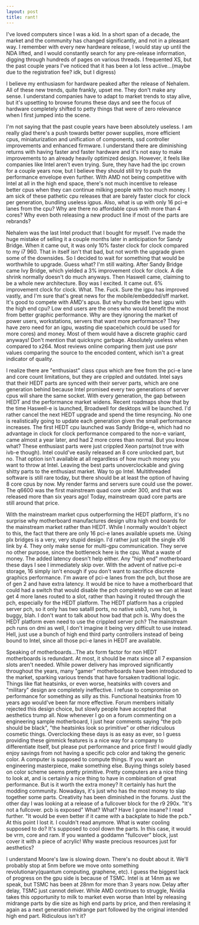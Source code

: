 ```yaml
---
layout: post
title: rant!
---
```


I've loved computers since I was a kid. In a short span of a decade, the market and the community has changed significantly, and not in a pleasant way. I remember with every new hardware release, I would stay up until the NDA lifted, and I would constantly search for any pre-release information, digging through hundreds of pages on various threads. I frequented XS, but the past couple years I've noticed that it has been a lot less active...(maybe due to the registration fee? idk, but I digress)  

I believe my enthusiasm for hardware peaked after the release of Nehalem. All of these new trends, quite frankly, upset me. They don't make any sense. I understand companies have to adapt to market trends to stay alive, but it's upsetting to browse forums these days and see the focus of hardware completely shifted to petty things that were of zero relevance when I first jumped into the scene.  

I'm not saying that the past couple years have been absolutely useless. I am really glad there's a push towards better power supplies, more efficient cpus, miniaturization and unification of components, ssd controller improvements and enhanced firmware. I understand there are diminishing returns with having faster and faster hardware and it's not easy to make improvements to an already heavily optimized design. However, it feels like companies like Intel aren't even trying. Sure, they have had the ipc crown for a couple years now, but I believe they should still try to push the performance envelope even further. With AMD not being competitive with Intel at all in the high end space, there's not much incentive to release better cpus when they can continue milking people with too much money. I am sick of these pathetic cpu releases that are barely faster clock for clock per generation, bundling useless igpus. Also, what is up with only 16 pci-e lanes from the cpu? Why are there no affordable cpus with more than 4 cores? Why even both releasing a new product line if most of the parts are rebrands?  

Nehalem was the last Intel product that I bought for myself. I've made the huge mistake of selling it a couple months later in anticipation for Sandy Bridge. When it came out, it was only 10% faster clock for clock compared to my i7 960. That in itself isn't that bad, but not worth the upgrade given some of the downsides. So I decided to wait for something that would be worthwhile to upgrade. Guess what? I'm still waiting. After Sandy Bridge came Ivy Bridge, which yielded a 3% improvement clock for clock. A die shrink normally doesn't do much anyways. Then Haswell came, claiming to be a whole new architecture. Boy was I excited. It came out. 6% improvement clock for clock. What. The. Fuck. Sure the igpu has improved vastly, and I'm sure that's great news for the mobile/embedded/sff market. It's good to compete with AMD's apus. But why bundle the best igpu with the high end cpu? Low end users are the ones who would benefit the most from better graphic performance. Why are they ignoring the market of power users, workstations, servers that want more performance? They have zero need for an igpu, wasting die space(which could be used for more cores) and money. Most of them would have a discrete graphic card anyways! Don't mention that quicksync garbage. Absolutely useless when compared to x264. Most reviews online comparing them just use psnr values comparing the source to the encoded content, which isn't a great indicator of quality.  

I realize there are "enthusiast" class cpus which are free from the pci-e lane and core count limitations, but they are crippled and outdated. Intel says that their HEDT parts are synced with their server parts, which are one generation behind because Intel promised every two generations of server cpus will share the same socket. With every generation, the gap between HEDT and the performance market widens. Recent roadmaps show that by the time Haswell-e is launched, Broadwell for desktops will be launched. I'd rather cancel the next HEDT upgrade and spend the time resyncing. No one is realistically going to update each generation given the small performance increases. The first HEDT cpu launched was Sandy Bridge-e, which had no advantage in clock for clock performance compared to the non-e variant, came almost a year later, and had 2 more cores than normal. But you know what? These enthusiast parts were just crippled Xeon parts(not true with ivb-e though). Intel could've easily released an 8 core unlocked part, but no. That option isn't available at all regardless of how much money you want to throw at Intel. Leaving the best parts unoverclockable and giving shitty parts to the enthusiast market. Way to go Intel.  Multithreaded software is still rare today, but there should be at least the option of having 8 core cpus by now. My render farms and servers sure could use the power. The q6600 was the first mainstream quad core under 300, and that was released more than six years ago! Today, mainstream quad core parts are still around that price.  

With the mainstream market cpus outperforming the HEDT platform, it's no surprise why motherboard manufactures design ultra high end boards for the mainstream market rather than HEDT. While I normally wouldn't object to this, the fact that there are only 16 pci-e lanes available upsets me. Using plx bridges is a very, very stupid design. I'd rather just split the single x16 link by 4. They only make sense for multi-gpu communication. They serve no other purpose, since the bottleneck here is the cpu. What a waste of money. The added latency doesn't help either. Any "high end" motherboard these days I see I immediately skip over. With the advent of native pci-e storage, 16 simply isn't enough if you don't want to sacrifice discrete graphics performance. I'm aware of pci-e lanes from the pch, but those are of gen 2 and have extra latency. It would be nice to have a motherboard that could had a switch that would disable the pch completely so we can at least get 4 more lanes routed to a slot, rather than having it routed through the pch, especially for the HEDT platform. The HEDT platform has a crippled server pch, so it only has two sataIII ports, no native usb3, runs hot, is buggy, blah. I don't want to talk about how bad that pch is. Why does the HEDT platform even need to use the crippled server pch? The mainstream pch runs on dmi as well, I don't imagine it being very difficult to use instead. Hell, just use a bunch of high end third party controllers instead of being bound to Intel, since all those pci-e lanes in HEDT are available.  

Speaking of motherboards...The atx form factor for non HEDT motherboards is redundant. At most, it should be matx since all 7 expansion slots aren't needed. While power delivery has improved significantly throughout the years, many "gamer" motherboards have been introduced to the market, sparking various trends that have forsaken traditional logic. Things like flat heatsinks, or even worse, heatsinks with covers and "military" design are completely ineffective. I refuse to compromise on performance for something as silly as this. Functional heatsinks from 10 years ago would've been far more effective. Forum members initially rejected this design choice, but slowly people have accepted that aesthetics trump all. Now whenever I go on a forum commenting on a engineering sample motherboard, I just hear comments saying "the pcb should be black", "the heatsinks look so primitive" or other ridiculous cosmetic things. Overclocking these days is as easy as ever, so I guess providing these gimmick features is a nice way for a company to differentiate itself, but please put performance and price first! I would gladly enjoy savings from not having a specific pcb color and taking the generic color. A computer is supposed to compute things. If you want an engineering masterpiece, make something else. Buying things solely based on color scheme seems pretty primitive.
Pretty computers are a nice thing to look at, and is certainly a nice thing to have in combination of great performance. But is it worth the extra money? It certainly has hurt the modding community. Nowadays, it's just who has the most money to slap together some parts. Creativity has been diminished in the forums. Just the other day I was looking at a release of a fullcover block for the r9 290x. "It's not a fullcover. pcb is exposed" What? What? Have I gone insane? I read further. "It would be even better if it came with a backplate to hide the pcb." At this point I lost it. I couldn't read anymore. What is water cooling supposed to do? It's supposed to cool down the parts. In this case, it would be vrm, core and ram. If you wanted a goddamn "fullcover" block, just cover it with a piece of acrylic! Why waste precious resources just for aesthetics? 

I understand Moore's law is slowing down. There's no doubt about it. We'll probably stop at 5nm before we move onto something revolutionary(quantum computing, graphene, etc). I guess the biggest lack of progress on the gpu side is because of TSMC. Intel is at 14nm as we speak, but TSMC has been at 28nm for more than 3 years now. Delay after delay, TSMC just cannot deliver. While AMD continues to struggle, Nvidia takes this opportunity to milk to market even worse than Intel by releasing midrange parts by die size as high end parts by price, and then rerelasing it again as a next generation midrange part followed by the original intended high end part. Ridiculous isn't it?
